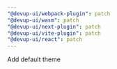 ```yaml
---
"@devup-ui/webpack-plugin": patch
"@devup-ui/wasm": patch
"@devup-ui/next-plugin": patch
"@devup-ui/vite-plugin": patch
"@devup-ui/react": patch
---
```


Add default theme
